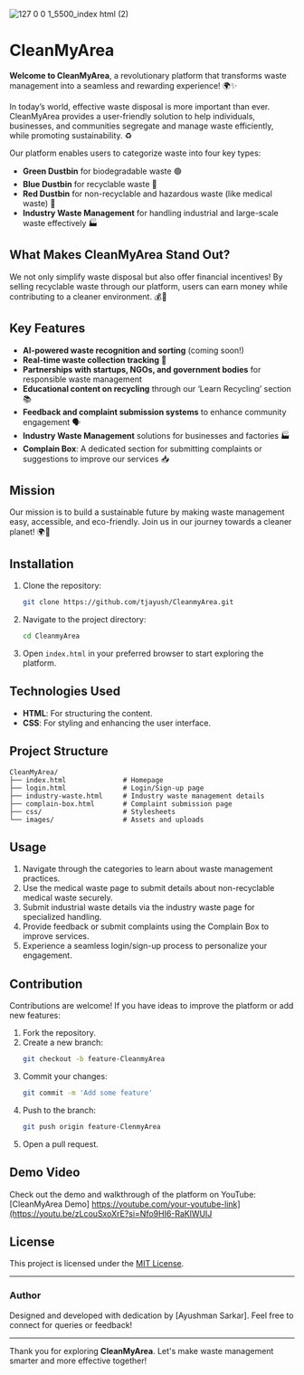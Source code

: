 ![127 0 0 1_5500_index html (2)](https://github.com/user-attachments/assets/237e87a0-5a48-46d7-8e52-f0ff7fcf4b30)
# CleanMyArea

**Welcome to CleanMyArea**, a revolutionary platform that transforms waste management into a seamless and rewarding experience! 🌍✨

In today’s world, effective waste disposal is more important than ever. CleanMyArea provides a user-friendly solution to help individuals, businesses, and communities segregate and manage waste efficiently, while promoting sustainability. ♻️

Our platform enables users to categorize waste into four key types:

- **Green Dustbin** for biodegradable waste 🟢
- **Blue Dustbin** for recyclable waste 🔵
- **Red Dustbin** for non-recyclable and hazardous waste (like medical waste) 🔴
- **Industry Waste Management** for handling industrial and large-scale waste effectively 🏭

## What Makes CleanMyArea Stand Out?

We not only simplify waste disposal but also offer financial incentives! By selling recyclable waste through our platform, users can earn money while contributing to a cleaner environment. 💰🌱

## Key Features

- **AI-powered waste recognition and sorting** (coming soon!)
- **Real-time waste collection tracking** 🚛
- **Partnerships with startups, NGOs, and government bodies** for responsible waste management
- **Educational content on recycling** through our ‘Learn Recycling’ section 📚
- **Feedback and complaint submission systems** to enhance community engagement 🗣️
- **Industry Waste Management** solutions for businesses and factories 🏭
- **Complain Box**: A dedicated section for submitting complaints or suggestions to improve our services 📥

## Mission

Our mission is to build a sustainable future by making waste management easy, accessible, and eco-friendly. Join us in our journey towards a cleaner planet! 🌍💚

## Installation

1. Clone the repository:
   ```bash
   git clone https://github.com/tjayush/CleanmyArea.git
   ```
2. Navigate to the project directory:
   ```bash
   cd CleanmyArea
   ```
3. Open `index.html` in your preferred browser to start exploring the platform.

## Technologies Used

- **HTML**: For structuring the content.
- **CSS**: For styling and enhancing the user interface.

## Project Structure

```plaintext
CleanMyArea/
├── index.html              # Homepage
├── login.html              # Login/Sign-up page
├── industry-waste.html     # Industry waste management details
├── complain-box.html       # Complaint submission page
├── css/                    # Stylesheets
└── images/                 # Assets and uploads
```

## Usage

1. Navigate through the categories to learn about waste management practices.
2. Use the medical waste page to submit details about non-recyclable medical waste securely.
3. Submit industrial waste details via the industry waste page for specialized handling.
4. Provide feedback or submit complaints using the Complain Box to improve services.
5. Experience a seamless login/sign-up process to personalize your engagement.

## Contribution

Contributions are welcome! If you have ideas to improve the platform or add new features:

1. Fork the repository.
2. Create a new branch:
   ```bash
   git checkout -b feature-CleanmyArea
   ```
3. Commit your changes:
   ```bash
   git commit -m 'Add some feature'
   ```
4. Push to the branch:
   ```bash
   git push origin feature-ClenmyArea
   ```
5. Open a pull request.

## Demo Video

Check out the demo and walkthrough of the platform on YouTube: [CleanMyArea Demo] https://youtube.com/your-youtube-link](https://youtu.be/zLcouSxoXrE?si=Nfo9HI6-RaKlWUIJ

## License

This project is licensed under the [MIT License](LICENSE).

---

### Author

Designed and developed with dedication by [Ayushman Sarkar]. Feel free to connect for queries or feedback!

---

Thank you for exploring **CleanMyArea**. Let's make waste management smarter and more effective together!

